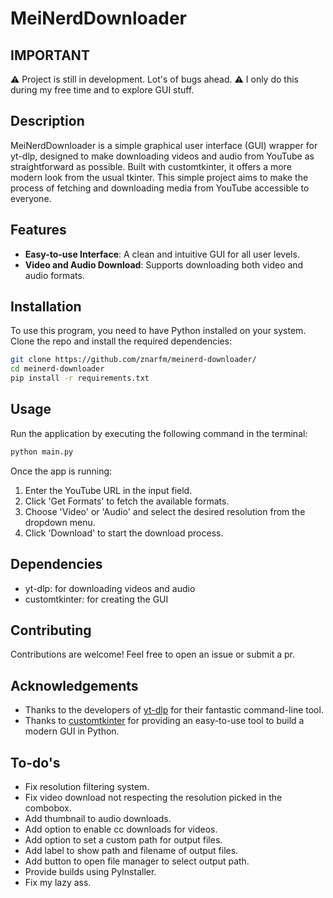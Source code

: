 # MeiNerdDownloader

## IMPORTANT

⚠️ Project is still in development. Lot's of bugs ahead. ⚠️
I only do this during my free time and to explore GUI stuff. 

## Description

MeiNerdDownloader is a simple graphical user interface (GUI) wrapper for yt-dlp, designed to make downloading videos and audio from YouTube as straightforward as possible. Built with customtkinter, it offers a more modern look from the usual tkinter. This simple project aims to make the process of fetching and downloading media from YouTube accessible to everyone.

## Features

- **Easy-to-use Interface**: A clean and intuitive GUI for all user levels.
- **Video and Audio Download**: Supports downloading both video and audio formats.

## Installation

To use this program, you need to have Python installed on your system. Clone the repo and install the required dependencies:

```bash
git clone https://github.com/znarfm/meinerd-downloader/
cd meinerd-downloader
pip install -r requirements.txt
```

## Usage

Run the application by executing the following command in the terminal:

```bash
python main.py
```

Once the app is running:

1. Enter the YouTube URL in the input field.
2. Click 'Get Formats' to fetch the available formats.
3. Choose 'Video' or 'Audio' and select the desired resolution from the dropdown menu.
4. Click 'Download' to start the download process.

## Dependencies

- yt-dlp: for downloading videos and audio
- customtkinter: for creating the GUI

## Contributing

Contributions are welcome! Feel free to open an issue or submit a pr.

## Acknowledgements

- Thanks to the developers of [yt-dlp](https://github.com/yt-dlp/yt-dlp) for their fantastic command-line tool.
- Thanks to [customtkinter](https://github.com/TomSchimansky/CustomTkinter) for providing an easy-to-use tool to build a modern GUI in Python.

## To-do's

- Fix resolution filtering system.
- Fix video download not respecting the resolution picked in the combobox.
- Add thumbnail to audio downloads.
- Add option to enable cc downloads for videos.
- Add option to set a custom path for output files.
- Add label to show path and filename of output files.
- Add button to open file manager to select output path.
- Provide builds using PyInstaller.
- Fix my lazy ass.
